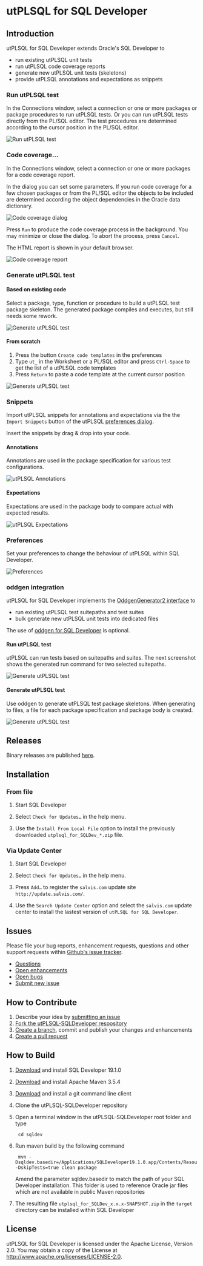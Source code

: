 # utPLSQL for SQL Developer

## Introduction

utPLSQL for SQL Developer extends Oracle's SQL Developer to 

* run existing utPLSQL unit tests
* run utPLSQL code coverage reports 
* generate new utPLSQL unit tests (skeletons)
* provide utPLSQL annotations and expectations as snippets

### Run utPLSQL test

In the Connections window, select a connection or one or more packages or package procedures to run utPLSQL tests. Or you can run utPLSQL tests directly from the PL/SQL editor. The test procedures are determined according to the cursor position in the PL/SQL editor.

![Run utPLSQL test](images/run_utplsql_test.png)

### Code coverage...

In the Connections window, select a connection or one or more packages for a code coverage report.

In the dialog you can set some parameters. If you run code coverage for a few chosen packages or from the PL/SQL editor the objects to be included are determined according the object dependencies in the Oracle data dictionary. 

![Code coverage dialog](images/code_coverage_dialog.png)

Press `Run` to produce the code coverage process in the background. You may minimize or close the dialog. To abort the process, press `Cancel`. 

The HTML report is shown in your default browser.

![Code coverage report](images/code_coverage_report_all_files.png)

### Generate utPLSQL test

#### Based on existing code

Select a package, type, function or procedure to build a utPLSQL test package skeleton. The generated package compiles and executes, but still needs some rework.

![Generate utPLSQL test](images/generate_utplsql_test.png)

#### From scratch

1. Press the button `Create code templates` in the preferences
2. Type `ut_` in the Worksheet or a PL/SQL editor and press `Ctrl-Space` to get the list of a utPLSQL code templates
3. Press `Return` to paste a code template at the current cursor position

![Generate utPLSQL test](images/generate_utplsql_test_from_template.png)

### Snippets

Import utPLSQL snippets for annotations and expectations via the the `Import Snippets` button of the utPLSQL [preferences dialog](#preferences).

Insert the snippets by drag & drop into your code.

#### Annotations

Annotations are used in the package specification for various test configurations.

![utPLSQL Annotations](images/snippets_annotations.png)

#### Expectations

Expectations are used in the package body to compare actual with expected results.

![utPLSQL Expectations](images/snippets_expectations.png)

### Preferences

Set your preferences to change the behaviour of utPLSQL within SQL Developer.

![Preferences](images/preferences.png)

### oddgen integration

utPLSQL for SQL Developer implements the [OddgenGenerator2 interface](https://www.oddgen.org/java-interface/) to

* run existing utPLSQL test suitepaths and test suites
* bulk generate new utPLSQL unit tests into dedicated files

The use of [oddgen for SQL Developer](https://www.oddgen.org/) is optional. 

#### Run utPLSQL test

utPLSQL can run tests based on suitepaths and suites. The next screenshot shows the generated run command for two selected suitepaths.

![Generate utPLSQL test](images/oddgen_run_utplsql_test.png)

#### Generate utPLSQL test

Use oddgen to generate utPLSQL test package skeletons. When generating to files, a file for each package specification and package body is created.

![Generate utPLSQL test](images/oddgen_generate_utplsql_test.png)

## Releases

Binary releases are published [here](https://github.com/utPLSQL/utPLSQL-SQLDeveloper/releases).

## Installation

### From file

1. Start SQL Developer

2. Select ```Check for Updates…``` in the help menu.

3. Use the ```Install From Local File``` option to install the previously downloaded ```utplsql_for_SQLDev_*.zip``` file.

### Via Update Center

1. Start SQL Developer

2. Select ```Check for Updates…``` in the help menu.

3. Press ```Add…``` to register the ```salvis.com``` update site ```http://update.salvis.com/```.

4. Use the ```Search Update Center``` option and select the ```salvis.com``` update center to install the lastest version of ```utPLSQL for SQL Developer```.

## Issues
Please file your bug reports, enhancement requests, questions and other support requests within [Github's issue tracker](https://help.github.com/articles/about-issues/).

* [Questions](https://github.com/utPLSQL/utPLSQL-SQLDeveloper/issues?q=is%3Aissue+label%3Aquestion)
* [Open enhancements](https://github.com/utPLSQL/utPLSQL-SQLDeveloper/issues?q=is%3Aopen+is%3Aissue+label%3Aenhancement)
* [Open bugs](https://github.com/utPLSQL/utPLSQL-SQLDeveloper/issues?q=is%3Aopen+is%3Aissue+label%3Abug)
* [Submit new issue](https://github.com/utPLSQL/utPLSQL-SQLDeveloper/issues/new)

## How to Contribute

1. Describe your idea by [submitting an issue](https://github.com/utPLSQL/utPLSQL-SQLDeveloper/issues/new)
2. [Fork the utPLSQL-SQLDeveloper respository](https://github.com/utPLSQL/utPLSQL-SQLDeveloper/fork)
3. [Create a branch](https://help.github.com/articles/creating-and-deleting-branches-within-your-repository/), commit and publish your changes and enhancements
4. [Create a pull request](https://help.github.com/articles/creating-a-pull-request/)

## How to Build

1. [Download](http://www.oracle.com/technetwork/developer-tools/sql-developer/downloads/index.html) and install SQL Developer 19.1.0
2. [Download](https://maven.apache.org/download.cgi) and install Apache Maven 3.5.4
3. [Download](https://git-scm.com/downloads) and install a git command line client
4. Clone the utPLSQL-SQLDeveloper repository
5. Open a terminal window in the utPLSQL-SQLDeveloper root folder and type

		cd sqldev

6. Run maven build by the following command

		mvn -Dsqldev.basedir=/Applications/SQLDeveloper19.1.0.app/Contents/Resources/sqldeveloper -DskipTests=true clean package

	Amend the parameter sqldev.basedir to match the path of your SQL Developer installation. This folder is used to reference Oracle jar files which are not available in public Maven repositories
7. The resulting file ```utplsql_for_SQLDev_x.x.x-SNAPSHOT.zip``` in the ```target``` directory can be installed within SQL Developer

## License

utPLSQL for SQL Developer is licensed under the Apache License, Version 2.0. You may obtain a copy of the License at <http://www.apache.org/licenses/LICENSE-2.0>.

